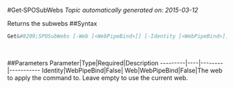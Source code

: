 #Get&#8209;SPOSubWebs
*Topic automatically generated on: 2015-03-12*

Returns the subwebs
##Syntax
```powershell
Get&#8209;SPOSubWebs [-Web [<WebPipeBind>]] [-Identity [<WebPipeBind>]]
```
&nbsp;

##Parameters
Parameter|Type|Required|Description
---------|----|--------|-----------
Identity|WebPipeBind|False|
Web|WebPipeBind|False|The web to apply the command to. Leave empty to use the current web.
